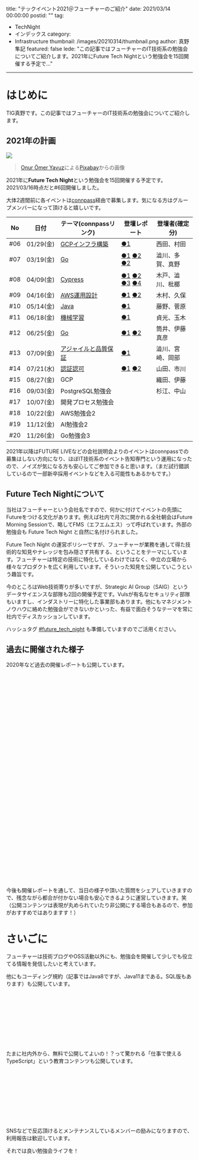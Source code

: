 title: "テックイベント2021＠フューチャーのご紹介"
date: 2021/03/14 00:00:00
postid: ""
tag:
  - TechNight
  - インデックス
category:
  - Infrastructure
thumbnail: /images/20210314/thumbnail.png
author: 真野隼記
featured: false
lede: "この記事ではフューチャーのIT技術系の勉強会についてご紹介します。2021年にFuture Tech Nightという勉強会を15回開催する予定で..."
---
# はじめに

TIG真野です。この記事ではフューチャーのIT技術系の勉強会についてご紹介します。

## 2021年の計画

<img src="/images/20210314/space-1951858_1280.png" loading="lazy">

> <a href="https://pixabay.com/ja/users/onuromeryavuz-4180408/?utm_source=link-attribution&amp;utm_medium=referral&amp;utm_campaign=image&amp;utm_content=1951858">Onur Ömer Yavuz</a>による<a href="https://pixabay.com/ja/?utm_source=link-attribution&amp;utm_medium=referral&amp;utm_campaign=image&amp;utm_content=1951858">Pixabay</a>からの画像

2021年に**Future Tech Night**という勉強会を15回開催する予定です。2021/03/16時点だと#6回開催しました。

大体2週間前に各イベントは[connpass](https://future.connpass.com/)経由で募集します。気になる方はグループメンバーになって頂けると嬉しいです。

| No  | 日付      | テーマ(connpassリンク)                                          | 登壇レポート                        | 登壇者(確定分)       |
|-----|-----------|----------------------------------------------------------------|------------------------------------|---------------------|
| #06 | 01/29(金) | [GCPインフラ構築](https://future.connpass.com/event/201478/)    | [●1](/articles/20210306/)           | 西田、村田         |
| #07 | 03/19(金) | [Go](https://future.connpass.com/event/206387/)                | [●1](/articles/20210427a/) [●2](/articles/20210427b/) [●2](/articles/20210427c) | 澁川、多賀、真野     |
| #08 | 04/09(金) | [Cypress](https://future.connpass.com/event/208056/)           | [●1](/articles/20210428a/) [●2](/articles/20210428b/) [●3](/articles/20210428c/) [●4](/articles/20210428d/)  | 木戸、澁川、枇榔    |
| #09 | 04/16(金) | [AWS運用設計](https://future.connpass.com/event/209778/)        | [●1](/articles/20210527a/) [●2](/articles/20210608a/)   | 木村、久保          |
| #10 | 05/14(金) | [Java](https://future.connpass.com/event/211765/)              | [●1](/articles/20210630a/)          | 藤野、菅原          |
| #11 | 06/18(金) | [機械学習](https://future.connpass.com/event/215117/)           | [●1](/articles/20210719a/)          | 貞光、玉木          |
| #12 | 06/25(金) | [Go](https://future.connpass.com/event/216081/)                | [●1](/articles/20210713a/) [●2](/articles/20210716a/) | 筒井、伊藤真彦     |
| #13 | 07/09(金) | [アジャイルと品質保証](https://future.connpass.com/event/217290/) | [●1](/articles/20210804b/)       | 澁川、宮崎、岡部          |
| #14 | 07/21(水) | [認証認可](https://future.connpass.com/event/218520/)           | [●1](/articles/20210811b/) [●2](/articles/20210812b/) | 山田、市川          |
| #15 | 08/27(金) | GCP　                                                           |                                   | 織田、伊藤　        |
| #16 | 09/03(金) | PostgreSQL勉強会                                                |                                    | 杉江、中山             |
| #17 | 10/07(金) | 開発プロセス勉強会                                               |                                     | 　                 |
| #18 | 10/22(金) | AWS勉強会2                                                      |                                    | 　                 |
| #19 | 11/12(金) | AI勉強会2                                                       |                                    | 　                 |
| #20 | 11/26(金) | Go勉強会3                                                       |                                    | 　                 |

2021年以降はFUTURE LIVEなどの会社説明会よりのイベントはconnpassでの募集はしない方向になり、ほぼIT技術系のイベント告知専門という運用になったので、ノイズが気になる方も安心してご参加できると思います。（まだ試行錯誤しているので一部新卒採用イベントなどを入る可能性もあるかもです。）


## Future Tech Nightについて

当社はフューチャーという会社名ですので、何かに付けてイベントの先頭にFutureをつける文化があります。例えば社内で月次に開かれる全社朝会はFuture Morning Sessionで、略してFMS（エフエムエス）って呼ばれています。外部の勉強会も Future Tech Night と自然に名付けられました。

Future Tech Night の運営ポリシーですが、フューチャーが業務を通して得た技術的な知見やナレッジを包み隠さず共有する、ということをテーマにしています。フューチャーは特定の技術に特化しているわけではなく、中立の立場から様々なプロダクトを広く利用しています。そういった知見を公開していこうという趣旨です。

今のところはWeb技術寄りが多いですが、Strategic AI Group（SAIG）というデータサイエンスな部隊も2回の開催予定です。Vulsが有名なセキュリティ部隊もいますし、インダストリーに特化した事業部もあります。他にもマネジメントノウハウに絡めた勉強会ができないかといった、有益で面白そうなテーマを常に社内でディスカッションしています。

ハッシュタグ [#future_tech_night](https://twitter.com/search?q=%23future_tech_night) も準備していますのでご活用ください。
## 過去に開催された様子

2020年など過去の開催レポートも公開しています。

<div class="iframely-embed"><div class="iframely-responsive" style="height: 140px; padding-bottom: 0;"><a href="https://future-architect.github.io/articles/20210128/index.html" data-iframely-url="//cdn.iframe.ly/Bk93w9x?iframe=card-small"></a></div></div>

<div class="iframely-embed"><div class="iframely-responsive" style="height: 140px; padding-bottom: 0;"><a href="https://future-architect.github.io/articles/20200925/index.html" data-iframely-url="//cdn.iframe.ly/YpB7olh?iframe=card-small"></a></div></div>


<div class="iframely-embed"><div class="iframely-responsive" style="height: 140px; padding-bottom: 0;"><a href="https://future-architect.github.io/articles/20201228/index.html" data-iframely-url="//cdn.iframe.ly/RWuBJfe?iframe=card-small"></a></div></div>

<div class="iframely-embed"><div class="iframely-responsive" style="height: 140px; padding-bottom: 0;"><a href="https://future-architect.github.io/articles/20210306/index.html" data-iframely-url="//cdn.iframe.ly/eMzQMKM?iframe=card-small"></a></div>

今後も開催レポートを通して、当日の様子や頂いた質問をシェアしていきますので、残念ながら都合が付かない場合も安心できるように運営していきます。笑　（公開コンテンツは表現が丸められていたり非公開にする場合もあるので、参加がおすすめではありますす！）

# さいごに

フューチャーは技術ブログやOSS活動以外にも、勉強会を開催して少しでも役立てる情報を発信したいと考えています。

他にもコーディング規約（記事ではJava8ですが、Java11まである。SQL版もあります）も公開しています。

<div class="iframely-embed"><div class="iframely-responsive" style="height: 140px; padding-bottom: 0;"><a href="https://future-architect.github.io/articles/20160902/index.html" data-iframely-url="//cdn.iframe.ly/BeHBTMM"></a></div></div>


たまに社内外から、無料で公開してよいの！？って驚かれる「仕事で使えるTypeScript」という教育コンテンツも公開しています。

<div class="iframely-embed"><div class="iframely-responsive" style="height: 140px; padding-bottom: 0;"><a href="https://future-architect.github.io/articles/20190612/index.html" data-iframely-url="//cdn.iframe.ly/gC0UEQX?iframe=card-small"></a></div></div>


SNSなどで反応頂けるとメンテナンスしているメンバーの励みになりますので、利用報告は歓迎しています。

それでは良い勉強会ライフを！
